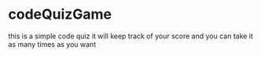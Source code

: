 # codeQuizGame

this is a simple code quiz it will keep track of your score and you can take it as many times as you want